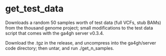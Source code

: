 # get_test_data

Downloads a random 50 samples worth of test data (full VCFs, stub BAMs) from the thousand genome project; small modifications to the test data script that comes with the ga4gh server v0.3.4.

Download the .tgz in the release, and uncompress into the ga4gh/server code directory; then untar, and run ./get_n_samples.
